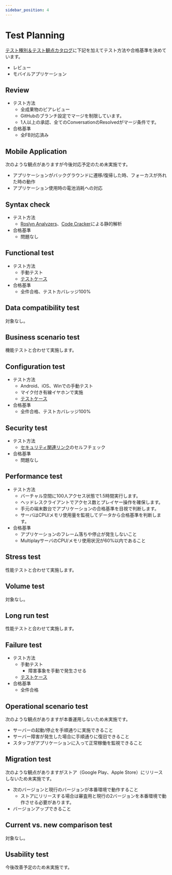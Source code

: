 ```yaml
---
sidebar_position: 4
---
```


# Test Planning

[テスト種別＆テスト観点カタログ](https://fintan.jp/page/1456/)に下記を加えてテスト方法や合格基準を決めています。

- レビュー
- モバイルアプリケーション

## Review

- テスト方法
  - 全成果物のピアレビュー
  - GitHubのブランチ設定でマージを制限しています。
  - 1人以上の承認、全てのConversationのResolvedがマージ条件です。
- 合格基準
  - 全FB対応済み

## Mobile Application

次のような観点がありますが今後対応予定のため未実施です。

- アプリケーションがバックグラウンドに遷移/復帰した時、フォーカスが外れた時の動作
- アプリケーション使用時の電池消耗への対応

## Syntax check

- テスト方法
  - [Roslyn Analyzers](https://github.com/dotnet/roslyn-analyzers)、[Code Cracker](https://github.com/code-cracker/code-cracker)による静的解析
- 合格基準
  - 問題なし

## Functional test

- テスト方法
  - 手動テスト
  - [テストケース](/sample-app/test-case#functional-test)
- 合格基準
  - 全件合格、テストカバレッジ100%

## Data compatibility test

対象なし。

## Business scenario test

機能テストと合わせて実施します。

## Configuration test

- テスト方法
  - Android、iOS、Winでの手動テスト
  - マイク付き有線イヤホンで実施
  - [テストケース](/sample-app/test-case#functional-test)
- 合格基準
  - 全件合格、テストカバレッジ100%

## Security test

- テスト方法
  - [セキュリティ関連リンク](https://fintan-contents.github.io/mobile-app-crib-notes/reference/security/awesome-sites)のセルフチェック
- 合格基準
  - 問題なし

## Performance test

- テスト方法
  - バーチャル空間に100人アクセス状態で1.5時間実行します。
  - ヘッドレスクライアントでアクセス数とプレイヤー操作を確保します。
  - 手元の端末数台でアプリケーションの合格基準を目視で判断します。
  - サーバはCPU/メモリ使用量を監視してデータから合格基準を判断します。
- 合格基準
  - アプリケーションのフレーム落ちや停止が発生しないこと
  - MultiplayサーバのCPU/メモリ使用状況が60%以内であること

## Stress test

性能テストと合わせて実施します。

## Volume test

対象なし。

## Long run test

性能テストと合わせて実施します。

## Failure test

- テスト方法
  - 手動テスト
    - 障害事象を手動で発生させる
  - [テストケース](/sample-app/test-case#failure-test)
- 合格基準
  - 全件合格

## Operational scenario test

次のような観点がありますが本番運用しないため未実施です。

- サーバーの起動/停止を手順通りに実施できること
- サーバー障害が発生した場合に手順通りに復旧できること
- スタッフがアプリケーションに入って正常稼働を監視できること

## Migration test

次のような観点がありますがストア（Google Play、Apple Store）にリリースしないため未実施です。

- 次のバージョンと現行のバージョンが本番環境で動作すること
  - ストアにリリースする場合は審査用と現行の2バージョンを本番環境で動作させる必要があります。
- バージョンアップできること

## Current vs. new comparison test

対象なし。

## Usability test

今後改善予定のため未実施です。
